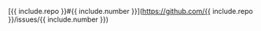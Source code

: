 [{{ include.repo }}#{{ include.number }}](https://github.com/{{ include.repo }}/issues/{{ include.number }})